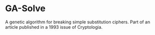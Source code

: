 GA-Solve
========

A genetic algorithm for breaking simple substitution ciphers.   Part of an article published in a 1993 issue of Cryptologia.
